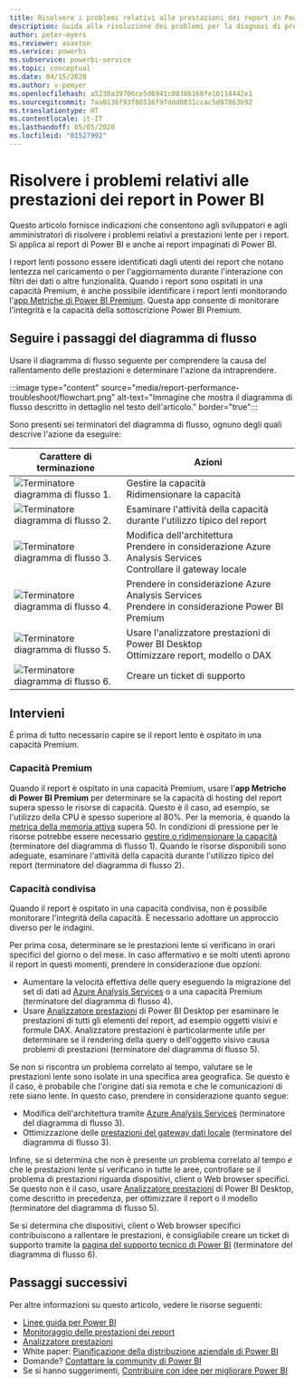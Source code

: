 ```yaml
---
title: Risolvere i problemi relativi alle prestazioni dei report in Power BI
description: Guida alla risoluzione dei problemi per la diagnosi di prestazioni lente per i report in Power BI.
author: peter-myers
ms.reviewer: asaxton
ms.service: powerbi
ms.subservice: powerbi-service
ms.topic: conceptual
ms.date: 04/15/2020
ms.author: v-pemyer
ms.openlocfilehash: a5230a39706ce5d6941c00386160fe10114442e1
ms.sourcegitcommit: 7aa0136f93f88516f97ddd8031ccac5d07863b92
ms.translationtype: HT
ms.contentlocale: it-IT
ms.lasthandoff: 05/05/2020
ms.locfileid: "81527992"
---
```

# <a name="troubleshoot-report-performance-in-power-bi"></a>Risolvere i problemi relativi alle prestazioni dei report in Power BI

Questo articolo fornisce indicazioni che consentono agli sviluppatori e agli amministratori di risolvere i problemi relativi a prestazioni lente per i report. Si applica ai report di Power BI e anche ai report impaginati di Power BI.

I report lenti possono essere identificati dagli utenti dei report che notano lentezza nel caricamento o per l'aggiornamento durante l'interazione con filtri dei dati o altre funzionalità. Quando i report sono ospitati in una capacità Premium, è anche possibile identificare i report lenti monitorando l'[app Metriche di Power BI Premium](../service-admin-premium-monitor-capacity.md). Questa app consente di monitorare l'integrità e la capacità della sottoscrizione Power BI Premium.

## <a name="follow-flowchart-steps"></a>Seguire i passaggi del diagramma di flusso

Usare il diagramma di flusso seguente per comprendere la causa del rallentamento delle prestazioni e determinare l'azione da intraprendere.

:::image type="content" source="media/report-performance-troubleshoot/flowchart.png" alt-text="Immagine che mostra il diagramma di flusso descritto in dettaglio nel testo dell'articolo." border="true":::

Sono presenti sei terminatori del diagramma di flusso, ognuno degli quali descrive l'azione da eseguire:

|Carattere di terminazione|Azioni|
|---------|---------|
|![Terminatore diagramma di flusso 1.](media/common/icon-01-red-30x30.png)|Gestire la capacità<br />Ridimensionare la capacità |
|![Terminatore diagramma di flusso 2.](media/common/icon-02-red-30x30.png)|Esaminare l'attività della capacità durante l'utilizzo tipico del report|
|![Terminatore diagramma di flusso 3.](media/common/icon-03-red-30x30.png)|Modifica dell'architettura<br />Prendere in considerazione Azure Analysis Services<br />Controllare il gateway locale|
|![Terminatore diagramma di flusso 4.](media/common/icon-04-red-30x30.png)|Prendere in considerazione Azure Analysis Services<br />Prendere in considerazione Power BI Premium|
|![Terminatore diagramma di flusso 5.](media/common/icon-05-red-30x30.png)|Usare l'analizzatore prestazioni di Power BI Desktop<br />Ottimizzare report, modello o DAX|
|![Terminatore diagramma di flusso 6.](media/common/icon-06-red-30x30.png)|Creare un ticket di supporto|

## <a name="take-action"></a>Intervieni

È prima di tutto necessario capire se il report lento è ospitato in una capacità Premium.

### <a name="premium-capacity"></a>Capacità Premium

Quando il report è ospitato in una capacità Premium, usare l'**app Metriche di Power BI Premium** per determinare se la capacità di hosting del report supera spesso le risorse di capacità. Questo è il caso, ad esempio, se l'utilizzo della CPU è spesso superiore al 80%. Per la memoria, è quando la [metrica della memoria attiva](../service-premium-metrics-app.md#the-active-memory-metric) supera 50. In condizioni di pressione per le risorse potrebbe essere necessario [gestire o ridimensionare la capacità](../service-admin-premium-manage.md) (terminatore del diagramma di flusso 1). Quando le risorse disponibili sono adeguate, esaminare l'attività della capacità durante l'utilizzo tipico del report (terminatore del diagramma di flusso 2).

### <a name="shared-capacity"></a>Capacità condivisa

Quando il report è ospitato in una capacità condivisa, non è possibile monitorare l'integrità della capacità. È necessario adottare un approccio diverso per le indagini.

Per prima cosa, determinare se le prestazioni lente si verificano in orari specifici del giorno o del mese. In caso affermativo e se molti utenti aprono il report in questi momenti, prendere in considerazione due opzioni:

- Aumentare la velocità effettiva delle query eseguendo la migrazione del set di dati ad [Azure Analysis Services](/azure/analysis-services/analysis-services-overview) o a una capacità Premium (terminatore del diagramma di flusso 4).
- Usare [Analizzatore prestazioni](../desktop-performance-analyzer.md) di Power BI Desktop per esaminare le prestazioni di tutti gli elementi del report, ad esempio oggetti visivi e formule DAX. Analizzatore prestazioni è particolarmente utile per determinare se il rendering della query o dell'oggetto visivo causa problemi di prestazioni (terminatore del diagramma di flusso 5).

Se non si riscontra un problema correlato al tempo, valutare se le prestazioni lente sono isolate in una specifica area geografica. Se questo è il caso, è probabile che l'origine dati sia remota e che le comunicazioni di rete siano lente. In questo caso, prendere in considerazione quanto segue:

- Modifica dell'architettura tramite [Azure Analysis Services](/azure/analysis-services/analysis-services-overview) (terminatore del diagramma di flusso 3).
- Ottimizzazione delle [prestazioni del gateway dati locale](/data-integration/gateway/service-gateway-performance) (terminatore del diagramma di flusso 3).

Infine, se si determina che non è presente un problema correlato al tempo _e_ che le prestazioni lente si verificano in tutte le aree, controllare se il problema di prestazioni riguarda dispositivi, client o Web browser specifici. Se questo non è il caso, usare [Analizzatore prestazioni](../desktop-performance-analyzer.md) di Power BI Desktop, come descritto in precedenza, per ottimizzare il report o il modello (terminatore del diagramma di flusso 5).

Se si determina che dispositivi, client o Web browser specifici contribuiscono a rallentare le prestazioni, è consigliabile creare un ticket di supporto tramite la [pagina del supporto tecnico di Power BI](https://powerbi.microsoft.com/support/) (terminatore del diagramma di flusso 6).

## <a name="next-steps"></a>Passaggi successivi

Per altre informazioni su questo articolo, vedere le risorse seguenti:

- [Linee guida per Power BI](index.yml)
- [Monitoraggio delle prestazioni dei report](monitor-report-performance.md)
- [Analizzatore prestazioni](../desktop-performance-analyzer.md)
- White paper: [Pianificazione della distribuzione aziendale di Power BI](https://go.microsoft.com/fwlink/?linkid=2057861)
- Domande? [Contattare la community di Power BI](https://community.powerbi.com/)
- Se si hanno suggerimenti, [Contribuire con idee per migliorare Power BI](https://ideas.powerbi.com/)
